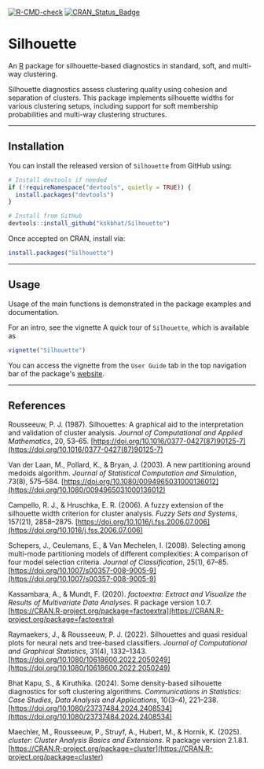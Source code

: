 <!-- badges: start -->
[![R-CMD-check](https://github.com/kskbhat/Silhouette/actions/workflows/R-CMD-check.yaml/badge.svg)](https://github.com/kskbhat/Silhouette/actions/workflows/R-CMD-check.yaml)
[![CRAN_Status_Badge](https://www.r-pkg.org/badges/version/Silhouette)](https://CRAN.R-project.org/package=Silhouette)
<!-- badges: end -->

# Silhouette

An [R](https://www.r-project.org/) package for silhouette-based diagnostics in standard, soft, and multi-way clustering.

Silhouette diagnostics assess clustering quality using cohesion and separation of clusters. This package implements silhouette widths for various clustering setups, including support for soft membership probabilities and multi-way clustering structures.

---

## Installation

You can install the released version of `Silhouette` from GitHub using:

```r
# Install devtools if needed
if (!requireNamespace("devtools", quietly = TRUE)) {
  install.packages("devtools")
}

# Install from GitHub
devtools::install_github("kskbhat/Silhouette")
```

Once accepted on CRAN, install via:

```r
install.packages("Silhouette")
```

---

## Usage

Usage of the main functions is demonstrated in the package examples and documentation.

For an intro, see the vignette A quick tour of `Silhouette`, which is available as

```r
vignette("Silhouette")
```

You can access the vignette from the `User Guide` tab in the top navigation bar of the package's [website](https://kskbhat.github.io/Silhouette/).

---

## References

Rousseeuw, P. J. (1987). Silhouettes: A graphical aid to the interpretation and validation of cluster analysis. *Journal of Computational and Applied Mathematics*, 20, 53–65. [https://doi.org/10.1016/0377-0427(87)90125-7](https://doi.org/10.1016/0377-0427(87)90125-7)

Van der Laan, M., Pollard, K., & Bryan, J. (2003). A new partitioning around medoids algorithm. *Journal of Statistical Computation and Simulation*, 73(8), 575–584. [https://doi.org/10.1080/0094965031000136012](https://doi.org/10.1080/0094965031000136012)

Campello, R. J., & Hruschka, E. R. (2006). A fuzzy extension of the silhouette width criterion for cluster analysis. *Fuzzy Sets and Systems*, 157(21), 2858–2875. [https://doi.org/10.1016/j.fss.2006.07.006](https://doi.org/10.1016/j.fss.2006.07.006)

Schepers, J., Ceulemans, E., & Van Mechelen, I. (2008). Selecting among multi-mode partitioning models of different complexities: A comparison of four model selection criteria. *Journal of Classification*, 25(1), 67–85. [https://doi.org/10.1007/s00357-008-9005-9](https://doi.org/10.1007/s00357-008-9005-9)

Kassambara, A., & Mundt, F. (2020). *factoextra: Extract and Visualize the Results of Multivariate Data Analyses*. R package version 1.0.7. [https://CRAN.R-project.org/package=factoextra](https://CRAN.R-project.org/package=factoextra)

Raymaekers, J., & Rousseeuw, P. J. (2022). Silhouettes and quasi residual plots for neural nets and tree-based classifiers. *Journal of Computational and Graphical Statistics*, 31(4), 1332–1343. [https://doi.org/10.1080/10618600.2022.2050249](https://doi.org/10.1080/10618600.2022.2050249)

Bhat Kapu, S., & Kiruthika. (2024). Some density-based silhouette diagnostics for soft clustering algorithms. *Communications in Statistics: Case Studies, Data Analysis and Applications*, 10(3–4), 221–238. [https://doi.org/10.1080/23737484.2024.2408534](https://doi.org/10.1080/23737484.2024.2408534)

Maechler, M., Rousseeuw, P., Struyf, A., Hubert, M., & Hornik, K. (2025). *cluster: Cluster Analysis Basics and Extensions*. R package version 2.1.8.1. [https://CRAN.R-project.org/package=cluster](https://CRAN.R-project.org/package=cluster)
